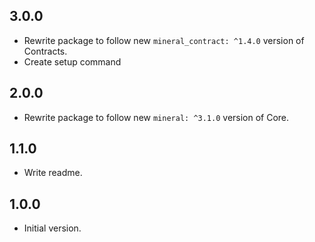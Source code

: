 ## 3.0.0
- Rewrite package to follow new `mineral_contract: ^1.4.0` version of Contracts.
- Create setup command

## 2.0.0
- Rewrite package to follow new `mineral: ^3.1.0` version of Core.

## 1.1.0
- Write readme.

## 1.0.0
- Initial version.
